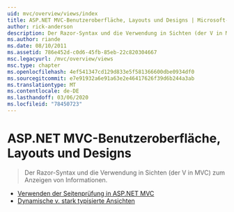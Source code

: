 ```yaml
---
uid: mvc/overview/views/index
title: ASP.NET MVC-Benutzeroberfläche, Layouts und Designs | Microsoft-Dokumentation
author: rick-anderson
description: Der Razor-Syntax und die Verwendung in Sichten (der V in MVC) zum Anzeigen von Informationen.
ms.author: riande
ms.date: 08/10/2011
ms.assetid: 786e452d-c0d6-45fb-85eb-22c820304667
msc.legacyurl: /mvc/overview/views
msc.type: chapter
ms.openlocfilehash: 4ef541347cd129d833e5f581366600dbe0934df0
ms.sourcegitcommit: e7e91932a6e91a63e2e46417626f39d6b244a3ab
ms.translationtype: MT
ms.contentlocale: de-DE
ms.lasthandoff: 03/06/2020
ms.locfileid: "78450723"
---
```

# <a name="aspnet-mvc-ui-layouts-and-themes"></a>ASP.NET MVC-Benutzeroberfläche, Layouts und Designs

> Der Razor-Syntax und die Verwendung in Sichten (der V in MVC) zum Anzeigen von Informationen.

- [Verwenden der Seitenprüfung in ASP.NET MVC](using-page-inspector-in-aspnet-mvc.md)
- [Dynamische v. stark typisierte Ansichten](dynamic-v-strongly-typed-views.md)
